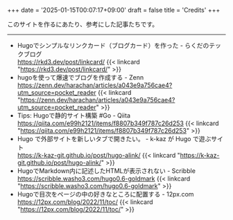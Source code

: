 +++
date = '2025-01-15T00:07:17+09:00'
draft = false
title = 'Credits'
+++

このサイトを作るにあたり、参考にした記事たちです。
<!--more-->
---

- Hugoでシンプルなリンクカード（ブログカード）を作った - らくだのテックブログ  
  https://rkd3.dev/post/linkcard/
  {{< linkcard "https://rkd3.dev/post/linkcard/" >}}
- hugoを使って爆速でブログを作成する - Zenn  
  https://zenn.dev/harachan/articles/a043e9a756cae4?utm_source=pocket_reader
  {{< linkcard "https://zenn.dev/harachan/articles/a043e9a756cae4?utm_source=pocket_reader" >}}
- Tips: Hugoで静的サイト構築 #Go - Qiita  
  https://qiita.com/e99h2121/items/f8807b349f787c26d253
  {{< linkcard "https://qiita.com/e99h2121/items/f8807b349f787c26d253" >}}
- Hugo で外部サイトを新しいタブで開きたい。 - k-kaz が Hugo で遊ぶサイト  
  https://k-kaz-git.github.io/post/hugo-alink/
  {{< linkcard "https://k-kaz-git.github.io/post/hugo-alink/" >}}
- HugoでMarkdown内に記述したHTMLが表示されない - Scribble  
  https://scribble.washo3.com/hugo0.6-goldmark
  {{< linkcard "https://scribble.washo3.com/hugo0.6-goldmark" >}}
- Hugoで目次をページの中の好きなところに配置する - 12px.com  
  https://12px.com/blog/2022/11/toc/
  {{< linkcard "https://12px.com/blog/2022/11/toc/" >}}